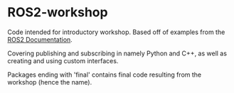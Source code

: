 # ROS2-workshop
Code intended for introductory workshop.
Based off of examples from the [ROS2 Documentation](https://docs.ros.org/en/galactic/index.html).

Covering publishing and subscribing in namely Python and C++, as well as creating and using custom interfaces.

Packages ending with 'final' contains final code resulting from the workshop (hence the name).
